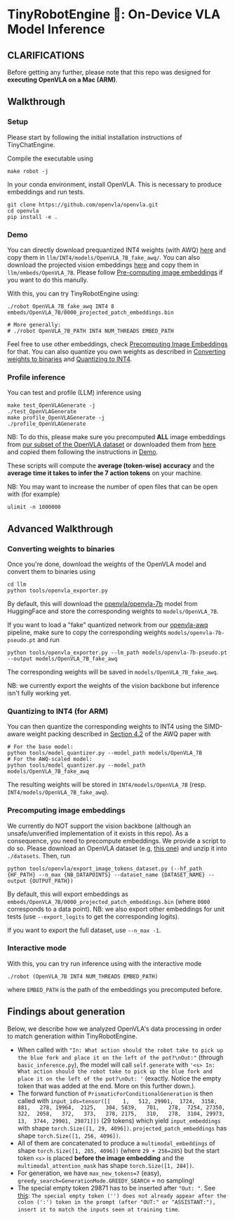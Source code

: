 # TinyRobotEngine 🤖: On-Device VLA Model Inference

## CLARIFICATIONS

Before getting any further, please note that this repo was designed for **executing OpenVLA on a Mac (ARM)**.

## Walkthrough

### Setup

Please start by following the initial installation instructions of TinyChatEngine.

Compile the executable using
```shell
make robot -j
```

In your conda environment, install OpenVLA. This is necessary to produce embeddings and run tests.
```shell
git clone https://github.com/openvla/openvla.git
cd openvla
pip install -e .
```

### Demo

You can directly download prequantized INT4 weights (with AWQ) [here](https://drive.google.com/file/d/1P_L6UzYWV5IuX1QSr3KVEXcSQ96nPYOL/view?usp=sharing) and copy them in `llm/INT4/models/OpenVLA_7B_fake_awq/`. You can also download the projected vision embeddings [here](https://drive.google.com/file/d/1QzYbbwMJjj-VI4rxx7aH5TJJ9uCGkDNY/view?usp=sharing) and copy them in `llm/embeds/OpenVLA_7B`. Please follow [Pre-computing image embeddings](#precomputing-image-embeddings) if you want to do this manully.

With this, you can try TinyRobotEngine using:
```shell
./robot OpenVLA_7B_fake_awq INT4 8 embeds/OpenVLA_7B/0000_projected_patch_embeddings.bin

# More generally:
# ./robot OpenVLA_7B_PATH INT4 NUM_THREADS EMBED_PATH
```

Feel free to use other embeddings, check [Precomputing Image Embeddings](#precomputing-image-embeddings) for that. You can also quantize you own weights as described in [Converting weights to binaries](#converting-weights-to-binaries) and [Quantizing to INT4](#quantizing-to-int4-for-arm).

### Profile inference

You can test and profile (LLM) inference using
```shell
make test_OpenVLAGenerate -j
./test_OpenVLAGenerate
make profile_OpenVLAGenerate -j
./profile_OpenVLAGenerate
```

NB: To do this, please make sure you precomputed **ALL** image embeddings from [our subset of the OpenVLA dataset](https://drive.google.com/file/d/1SVoF6u_8pmx5sPWcj4bXETbRlflmFlbZ/view?usp=drive_link) or downloaded them from [here](https://drive.google.com/file/d/1idtrAgZ99IvgVVKQ4S9QPcWRmMJYRZ0U/view?usp=sharing) and copied them following the instructions in [Demo](#demo).

These scripts will compute the **average (token-wise) accuracy** and the **average time it takes to infer the 7 action tokens** on your machine.

NB: You may want to increase the number of open files that can be open with (for example)
```shell
ulimit -n 1000000
```

## Advanced Walkthrough

### Converting weights to binaries

Once you're done, download the weights of the OpenVLA model and convert them to binaries using
```shell
cd llm 
python tools/openvla_exporter.py
```

By default, this will download the [openvla/openvla-7b](https://huggingface.co/openvla/openvla-7b) model from HuggingFace and store the corresponding weights to `models/OpenVLA_7B`.

If you want to load a "fake" quantized network from our [openvla-awq](https://github.com/seanxzhan/llm-awq) pipeline, make sure to copy the corresponding weights `models/openvla-7b-pseudo.pt` and run
```shell
python tools/openvla_exporter.py --lm_path models/openvla-7b-pseudo.pt --output models/OpenVLA_7B_fake_awq
```
The corresponding weights will be saved in `models/OpenVLA_7B_fake_awq`.

NB: we currently export the weights of the vision backbone but inference isn't fully working yet.

### Quantizing to INT4 (for ARM)

You can then quantize the corresponding weights to INT4 using the SIMD-aware weight packing described in [Section 4.2](https://arxiv.org/pdf/2306.00978) of the AWQ paper with
```shell
# For the base model:
python tools/model_quantizer.py --model_path models/OpenVLA_7B
# For the AWQ-scaled model:
python tools/model_quantizer.py --model_path models/OpenVLA_7B_fake_awq
```
The resulting weights will be stored in `INT4/models/OpenVLA_7B` (resp. `INT4/models/OpenVLA_7B_fake_awq`).

### Precomputing image embeddings

We currently do NOT support the vision backbone (although an unsafe/unverified implementation of it exists in this repo). As a consequence, you need to precompute embeddings. We provide a script to do so. Please download an OpenVLA dataset (e.g, [this one](https://drive.google.com/file/d/1SVoF6u_8pmx5sPWcj4bXETbRlflmFlbZ/view?usp=drive_link)) and unzip it into `./datasets`. Then, run
```shell
python tools/openvla/export_image_tokens_dataset.py (--hf_path {HF_PATH} --n_max {NB_DATAPOINTS} --dataset_name {DATASET_NAME} --output {OUTPUT_PATH})
```

By default, this will export embeddings as `embeds/OpenVLA_7B/0000_projected_patch_embeddings.bin` (where `0000` corresponds to a data point). 
NB: we also export other embeddings for unit tests (use `--export_logits` to get the corresponding logits).

If you want to export the full dataset, use `--n_max -1`.

### Interactive mode

With this, you can try run inference using with the interactive mode
```shell
./robot (OpenVLA_7B INT4 NUM_THREADS EMBED_PATH)
```
where `EMBED_PATH` is the path of the embeddings you precomputed before.

## Findings about generation

Below, we describe how we analyzed OpenVLA's data processing in order to match generation within TinyRobotEngine.

* When called with `"In: What action should the robot take to pick up the blue fork and place it on the left of the pot?\nOut:"` (through `basic_inference.py`), the model will call `self.generate` with `'<s> In: What action should the robot take to pick up the blue fork and place it on the left of the pot?\nOut: '` (exactly. Notice the empty token that was added at the end. More on this further down.).
* The forward function of `PrismaticForConditionalGeneration` is then called with `input_ids=tensor([[    1,   512, 29901,  1724,  3158,   881,   278, 19964,  2125,   304,
          5839,   701,   278,  7254, 27350,   322,  2058,   372,   373,   278,
          2175,   310,   278,  3104, 29973,    13,  3744, 29901, 29871]])` (29 tokens) which yield `input_embeddings` with shape `torch.Size([1, 29, 4096])`. `projected_patch_embeddings` has shape `torch.Size([1, 256, 4096])`.
* All of them are concatenated to produce a `multimodal_embeddings` of shape `torch.Size([1, 285, 4096])` (where `29 + 256=285`) but the start token `<s>` is placed **before the image embedding** and the `multimodal_attention_mask` has shape `torch.Size([1, 284])`.
* For generation, we have `max_new_tokens=7` (easy), `greedy_search=GenerationMode.GREEDY_SEARCH` = no sampling!
* The special empty token 29871 has to be inserted after `"Out: "`. See [this](https://github.com/openvla/openvla/blob/0214a0c7c09942fb8e0ec3c3948c00e4e8949911/prismatic/extern/hf/modeling_prismatic.py#L510): `The special empty token ('') does not already appear after the colon (':') token in the prompt (after "OUT:" or "ASSISTANT:"), insert it to match the inputs seen at training time`.

